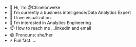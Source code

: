 - 👋 Hi, I’m @Chinelonweke
- 👀 I’m currently a business intelligence/Data Analytics Expert
- 🌱 I love visualization
- 💞️ I’m interested in Analytics Engineering
- 📫 How to reach me ...linkedin and email
- 😄 Pronouns: she/her
- ⚡ Fun fact: ...

<!---
Chinelonweke/Chinelonweke is a ✨ special ✨ repository because its `README.md` (this file) appears on your GitHub profile.
You can click the Preview link to take a look at your changes.
--->

